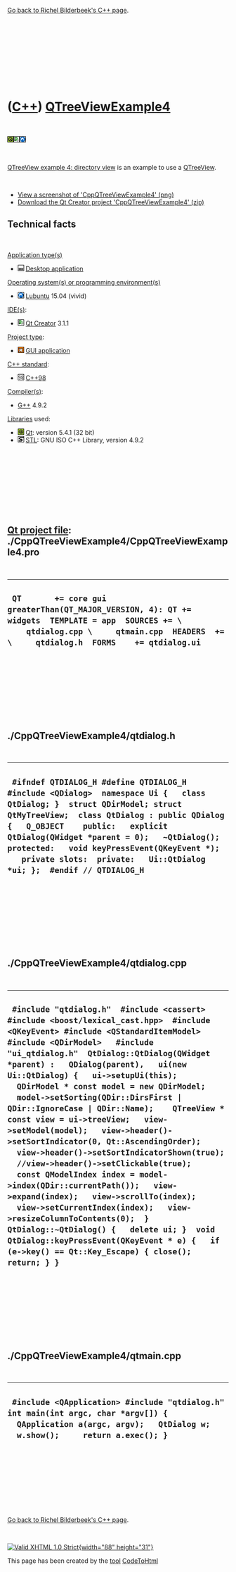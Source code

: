 

[Go back to Richel Bilderbeek's C++ page](Cpp.htm).

 

 

 

 

 

([C++](Cpp.htm)) [QTreeViewExample4](CppQTreeViewExample4.htm)
==============================================================

 

![Qt](PicQt.png)![Qt
Creator](PicQtCreator.png)![Lubuntu](PicLubuntu.png)

 

[QTreeView example 4: directory view](CppQTreeViewExample4.htm) is an
example to use a [QTreeView](CppQTreeView.htm).

 

-   [View a screenshot of
    'CppQTreeViewExample4' (png)](CppQTreeViewExample4.png)
-   [Download the Qt Creator project
    'CppQTreeViewExample4' (zip)](CppQTreeViewExample4.zip)

Technical facts
---------------

 

[Application type(s)](CppApplication.htm)

-   ![Desktop](PicDesktop.png) [Desktop
    application](CppDesktopApplication.htm)

[Operating system(s) or programming environment(s)](CppOs.htm)

-   ![Lubuntu](PicLubuntu.png) [Lubuntu](CppLubuntu.htm) 15.04 (vivid)

[IDE(s)](CppIde.htm):

-   ![Qt Creator](PicQtCreator.png) [Qt Creator](CppQtCreator.htm) 3.1.1

[Project type](CppQtProjectType.htm):

-   ![GUI](PicGui.png) [GUI application](CppGuiApplication.htm)

[C++ standard](CppStandard.htm):

-   ![C++98](PicCpp98.png) [C++98](Cpp98.htm)

[Compiler(s)](CppCompiler.htm):

-   [G++](CppGpp.htm) 4.9.2

[Libraries](CppLibrary.htm) used:

-   ![Qt](PicQt.png) [Qt](CppQt.htm): version 5.4.1 (32 bit)
-   ![STL](PicStl.png) [STL](CppStl.htm): GNU ISO C++ Library, version
    4.9.2

 

 

 

 

 

[Qt project file](CppQtProjectFile.htm): ./CppQTreeViewExample4/CppQTreeViewExample4.pro
----------------------------------------------------------------------------------------

 

  ------------------------------------------------------------------------------------------------------------------------------------------------------------------------------------------------
  ` QT       += core gui greaterThan(QT_MAJOR_VERSION, 4): QT += widgets  TEMPLATE = app  SOURCES += \     qtdialog.cpp \     qtmain.cpp  HEADERS  += \     qtdialog.h  FORMS    += qtdialog.ui`
  ------------------------------------------------------------------------------------------------------------------------------------------------------------------------------------------------

 

 

 

 

 

./CppQTreeViewExample4/qtdialog.h
---------------------------------

 

  ------------------------------------------------------------------------------------------------------------------------------------------------------------------------------------------------------------------------------------------------------------------------------------------------------------------------------------------------------------------------------------
  ` #ifndef QTDIALOG_H #define QTDIALOG_H  #include <QDialog>  namespace Ui {   class QtDialog; }  struct QDirModel; struct QtMyTreeView;  class QtDialog : public QDialog {   Q_OBJECT    public:   explicit QtDialog(QWidget *parent = 0);   ~QtDialog();  protected:   void keyPressEvent(QKeyEvent *);    private slots:  private:   Ui::QtDialog *ui; };  #endif // QTDIALOG_H`
  ------------------------------------------------------------------------------------------------------------------------------------------------------------------------------------------------------------------------------------------------------------------------------------------------------------------------------------------------------------------------------------

 

 

 

 

 

./CppQTreeViewExample4/qtdialog.cpp
-----------------------------------

 

  --------------------------------------------------------------------------------------------------------------------------------------------------------------------------------------------------------------------------------------------------------------------------------------------------------------------------------------------------------------------------------------------------------------------------------------------------------------------------------------------------------------------------------------------------------------------------------------------------------------------------------------------------------------------------------------------------------------------------------------------------------------------------------------------------------------------------------------------------------------------------------------------------------------------------------------------------------------------------
  ` #include "qtdialog.h"  #include <cassert>  #include <boost/lexical_cast.hpp>  #include <QKeyEvent> #include <QStandardItemModel> #include <QDirModel>   #include "ui_qtdialog.h"  QtDialog::QtDialog(QWidget *parent) :   QDialog(parent),   ui(new Ui::QtDialog) {   ui->setupUi(this);    QDirModel * const model = new QDirModel;   model->setSorting(QDir::DirsFirst | QDir::IgnoreCase | QDir::Name);    QTreeView * const view = ui->treeView;   view->setModel(model);   view->header()->setSortIndicator(0, Qt::AscendingOrder);   view->header()->setSortIndicatorShown(true);   //view->header()->setClickable(true);    const QModelIndex index = model->index(QDir::currentPath());   view->expand(index);   view->scrollTo(index);   view->setCurrentIndex(index);   view->resizeColumnToContents(0);  }  QtDialog::~QtDialog() {   delete ui; }  void QtDialog::keyPressEvent(QKeyEvent * e) {   if (e->key() == Qt::Key_Escape) { close(); return; } }`
  --------------------------------------------------------------------------------------------------------------------------------------------------------------------------------------------------------------------------------------------------------------------------------------------------------------------------------------------------------------------------------------------------------------------------------------------------------------------------------------------------------------------------------------------------------------------------------------------------------------------------------------------------------------------------------------------------------------------------------------------------------------------------------------------------------------------------------------------------------------------------------------------------------------------------------------------------------------------------

 

 

 

 

 

./CppQTreeViewExample4/qtmain.cpp
---------------------------------

 

  ---------------------------------------------------------------------------------------------------------------------------------------------------------------------
  ` #include <QApplication> #include "qtdialog.h"  int main(int argc, char *argv[]) {   QApplication a(argc, argv);   QtDialog w;   w.show();     return a.exec(); }`
  ---------------------------------------------------------------------------------------------------------------------------------------------------------------------

 

 

 

 

 

[Go back to Richel Bilderbeek's C++ page](Cpp.htm).



 

[![Valid XHTML 1.0 Strict](valid-xhtml10.png){width="88"
height="31"}](http://validator.w3.org/check?uri=referer)

This page has been created by the [tool](Tools.htm)
[CodeToHtml](ToolCodeToHtml.htm)
